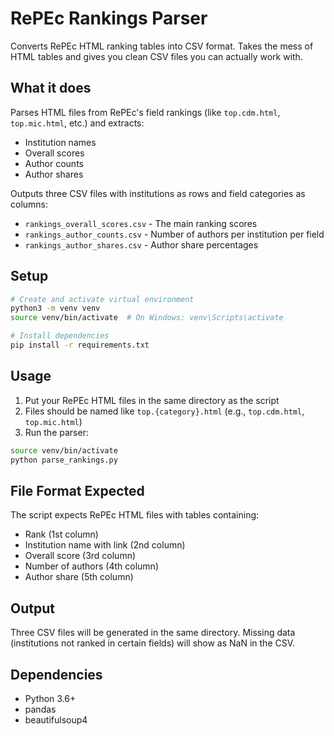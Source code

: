 # RePEc Rankings Parser

Converts RePEc HTML ranking tables into CSV format. Takes the mess of HTML tables and gives you clean CSV files you can actually work with.

## What it does

Parses HTML files from RePEc's field rankings (like `top.cdm.html`, `top.mic.html`, etc.) and extracts:

- Institution names
- Overall scores  
- Author counts
- Author shares

Outputs three CSV files with institutions as rows and field categories as columns:

- `rankings_overall_scores.csv` - The main ranking scores
- `rankings_author_counts.csv` - Number of authors per institution per field
- `rankings_author_shares.csv` - Author share percentages

## Setup

```bash
# Create and activate virtual environment
python3 -m venv venv
source venv/bin/activate  # On Windows: venv\Scripts\activate

# Install dependencies
pip install -r requirements.txt
```

## Usage

1. Put your RePEc HTML files in the same directory as the script
2. Files should be named like `top.{category}.html` (e.g., `top.cdm.html`, `top.mic.html`)
3. Run the parser:

```bash
source venv/bin/activate
python parse_rankings.py
```

## File Format Expected

The script expects RePEc HTML files with tables containing:
- Rank (1st column)
- Institution name with link (2nd column) 
- Overall score (3rd column)
- Number of authors (4th column)
- Author share (5th column)

## Output

Three CSV files will be generated in the same directory. Missing data (institutions not ranked in certain fields) will show as NaN in the CSV.

## Dependencies

- Python 3.6+
- pandas
- beautifulsoup4